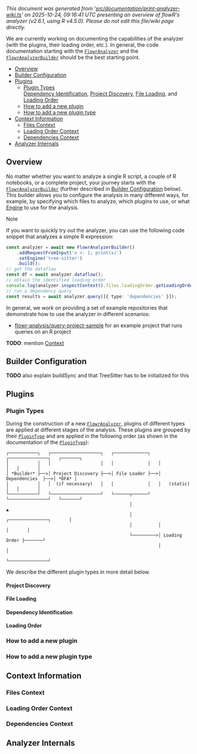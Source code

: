 _This document was generated from '[src/documentation/print-analyzer-wiki.ts](https://github.com/flowr-analysis/flowr/tree/main//src/documentation/print-analyzer-wiki.ts)' on 2025-10-24, 09:16:41 UTC presenting an overview of flowR's analyzer (v2.6.1, using R v4.5.0). Please do not edit this file/wiki page directly._

We are currently working on documenting the capabilities of the analyzer (with the plugins, their loading order, etc.). In general, the code documentation
starting with the <a href="https://github.com/flowr-analysis/flowr/tree/main//src/project/flowr-analyzer.ts#L101"><code><span title="Central class for conducting analyses with FlowR. Use the FlowrAnalyzerBuilder to create a new instance.  If you want the original pattern of creating a pipeline and running all steps, you can still do this with FlowrAnalyzer#runFull .  To inspect the context of the analyzer, use FlowrAnalyzer#inspectContext (if you are a plugin and need to modify it, use FlowrAnalyzer#context instead).">FlowrAnalyzer</span></code></a> and the <a href="https://github.com/flowr-analysis/flowr/tree/main//src/project/flowr-analyzer-builder.ts#L39"><code><span title="Builder for the FlowrAnalyzer , use it to configure all analysis aspects before creating the analyzer instance with .build() or .buildSync() .  You can add new files and folders to analyze using the constructor or the .add() method.">FlowrAnalyzerBuilder</span></code></a> 
should be the best starting point.

- [Overview](#Overview)
- [Builder Configuration](#Builder_Configuration)
- [Plugins](#Plugins)
  - [Plugin Types](#Plugin_Types)  
    [Dependency Identification](#Dependency_Identification), [Project Discovery](#Project_Discovery), [File Loading](#File_Loading), and [Loading Order](#Loading_Order)
  - [How to add a new plugin](#How_to_add_a_new_plugin)  
  - [How to add a new plugin type](#How_to_add_a_new_plugin_type)  
- [Context Information](#Context_Information)
  - [Files Context](#Files_Context)  
  - [Loading Order Context](#Loading_Order_Context)  
  - [Dependencies Context](#Dependencies_Context)  
- [Analyzer Internals](#Analyzer_Internals)



<h2 id="Overview">Overview</h2>

No matter whether you want to analyze a single R script, a couple of R notebooks, or a complete project,
your journey starts with the <a href="https://github.com/flowr-analysis/flowr/tree/main//src/project/flowr-analyzer-builder.ts#L39"><code><span title="Builder for the FlowrAnalyzer , use it to configure all analysis aspects before creating the analyzer instance with .build() or .buildSync() .  You can add new files and folders to analyze using the constructor or the .add() method.">FlowrAnalyzerBuilder</span></code></a> (further described in [Builder Configuration](#builder-configuration) below).
This builder allows you to configure the analysis in many different ways, for example, by specifying which files to analyze, which plugins to use, or
what [Engine](https://github.com/flowr-analysis/flowr/wiki/Engines) to use for the analysis.
 

> [!NOTE]
> If you want to quickly try out the analyzer, you can use the following code snippet that analyzes a simple R expression:
> 	
> 
> ```ts
> const analyzer = await new FlowrAnalyzerBuilder()
>     .addRequestFromInput('x <- 1; print(x)')
>     .setEngine('tree-sitter')
>     .build();
> // get the dataflow
> const df = await analyzer.dataflow();
> // obtain the identified loading order
> console.log(analyzer.inspectContext().files.loadingOrder.getLoadingOrder());
> // run a dependency query
> const results = await analyzer.query([{ type: 'dependencies' }]);
> ```
> 
> 		
 

In general, we work on providing a set of example repositories that demonstrate how to use the analyzer in different scenarios:

* [flowr-analysis/query-project-sample](https://github.com/flowr-analysis/query-project-sample) for an example project that runs queries on an R project

**TODO**: mention [Context](#Context_Information) 

<h2 id="Builder_Configuration">Builder Configuration</h2>

**TODO** also explain buildSync and that TreeSitter has to be initialized for this 

<h2 id="Plugins">Plugins</h2>

<h3 id="Plugin_Types">Plugin Types</h3>

During the construction of a new <a href="https://github.com/flowr-analysis/flowr/tree/main//src/project/flowr-analyzer.ts#L101"><code><span title="Central class for conducting analyses with FlowR. Use the FlowrAnalyzerBuilder to create a new instance.  If you want the original pattern of creating a pipeline and running all steps, you can still do this with FlowrAnalyzer#runFull .  To inspect the context of the analyzer, use FlowrAnalyzer#inspectContext (if you are a plugin and need to modify it, use FlowrAnalyzer#context instead).">FlowrAnalyzer</span></code></a>, plugins of different types are applied at different stages of the analysis.
These plugins are grouped by their <a href="https://github.com/flowr-analysis/flowr/tree/main//src/project/plugins/flowr-analyzer-plugin.ts#L28"><code><span title="Based on *when* and *what-for* the plugin is applied during the analysis, plugins are categorized into different types.  Consult this diagram for an overview of orders and (implicit or explicit) dependencies:    ┌───────────┐ ┌───────────────────┐ ┌─────────────┐ ┌───────────────┐ ┌───────┐ │ │ │ │ │ │ │ │ │ │ │ *Builder* ├──▶│ Project Discovery ├──▶│ File Loader ├──▶│ Dependencies ├──▶│ *DFA* │ │...">PluginType</span></code></a> and are applied in the following order (as shown in the documentation of the <a href="https://github.com/flowr-analysis/flowr/tree/main//src/project/plugins/flowr-analyzer-plugin.ts#L28"><code><span title="Based on *when* and *what-for* the plugin is applied during the analysis, plugins are categorized into different types.  Consult this diagram for an overview of orders and (implicit or explicit) dependencies:    ┌───────────┐ ┌───────────────────┐ ┌─────────────┐ ┌───────────────┐ ┌───────┐ │ │ │ │ │ │ │ │ │ │ │ *Builder* ├──▶│ Project Discovery ├──▶│ File Loader ├──▶│ Dependencies ├──▶│ *DFA* │ │...">PluginType</span></code></a>):

```text
┌───────────┐   ┌───────────────────┐   ┌─────────────┐   ┌───────────────┐   ┌───────┐
│           │   │                   │   │             │   │               │   │       │
│ *Builder* ├──>│ Project Discovery ├──>│ File Loader ├──>│ Dependencies  ├──>│ *DFA* │
│           │   │  (if necessary)   │   │             │   │   (static)    │   │       │
└───────────┘   └───────────────────┘   └──────┬──────┘   └───────────────┘   └───────┘
                                               │                                  ▲
                                               │          ┌───────────────┐       │
                                               │          │               │       │
                                               └─────────>│ Loading Order ├───────┘
                                                          │               │
                                                          └───────────────┘
```

We describe the different plugin types in more detail below.


<h4 id="Project_Discovery">Project Discovery</h4>

<h4 id="File_Loading">File Loading</h4>

<h4 id="Dependency_Identification">Dependency Identification</h4>

<h4 id="Loading_Order">Loading Order</h4>

<h3 id="How_to_add_a_new_plugin">How to add a new plugin</h3>

<h3 id="How_to_add_a_new_plugin_type">How to add a new plugin type</h3>

<h2 id="Context_Information">Context Information</h2>

<h3 id="Files_Context">Files Context</h3>

<h3 id="Loading_Order_Context">Loading Order Context</h3>

<h3 id="Dependencies_Context">Dependencies Context</h3>

<h2 id="Analyzer_Internals">Analyzer Internals</h2>


